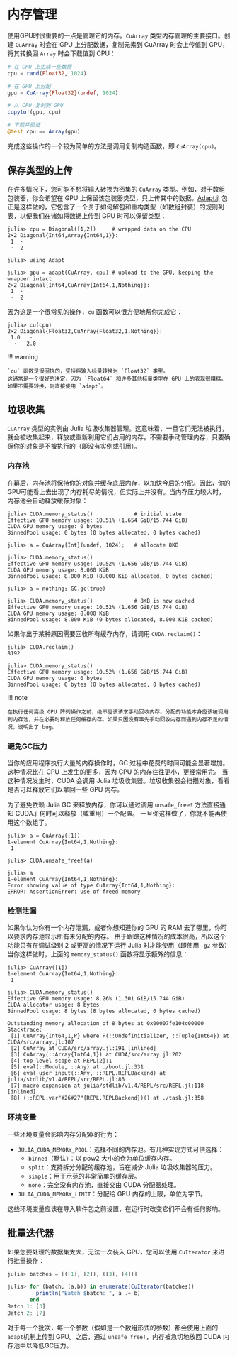 # 内存管理

使用GPU时很重要的一点是管理它的内存。`CuArray` 类型内存管理的主要接口。创建 `CuArray` 时会在 GPU 上分配数据，复制元素到 CuArray 时会上传值到 GPU，将其转换回 `Array` 时会下载值到 CPU：

```julia
# 在 CPU 上生成一些数据
cpu = rand(Float32, 1024)

# 在 GPU 上分配
gpu = CuArray{Float32}(undef, 1024)

# 从 CPU 复制到 GPU
copyto!(gpu, cpu)

# 下载并验证
@test cpu == Array(gpu)
```

完成这些操作的一个较为简单的方法是调用复制构造函数，即 `CuArray(cpu)`。


## 保存类型的上传

在许多情况下，您可能不想将输入转换为密集的 `CuArray` 类型。例如，对于数组包装器，你会希望在 GPU 上保留该包装器类型，只上传其中的数据。[Adapt.jl](https://github.com/JuliaGPU/Adapt.jl) 包正是这样做的，它包含了一个关于如何解包和重构类型（如数组封装）的规则列表，以便我们在诸如将数据上传到 GPU 时可以保留类型：

```julia-repl
julia> cpu = Diagonal([1,2])     # wrapped data on the CPU
2×2 Diagonal{Int64,Array{Int64,1}}:
 1  ⋅
 ⋅  2

julia> using Adapt

julia> gpu = adapt(CuArray, cpu) # upload to the GPU, keeping the wrapper intact
2×2 Diagonal{Int64,CuArray{Int64,1,Nothing}}:
 1  ⋅
 ⋅  2
```

因为这是一个很常见的操作，`cu` 函数可以很方便地帮你完成它：

```julia-repl
julia> cu(cpu)
2×2 Diagonal{Float32,CuArray{Float32,1,Nothing}}:
 1.0   ⋅
  ⋅   2.0
```

!!! warning

    `cu` 函数是很固执的，坚持将输入标量转换为 `Float32` 类型。
    这通常是一个很好的决定，因为 `Float64` 和许多其他标量类型在 GPU 上的表现很糟糕。
    如果不需要转换，则直接使用 `adapt`。


## 垃圾收集

`CuArray` 类型的实例由 Julia 垃圾收集器管理。这意味着，一旦它们无法被执行，就会被收集起来，释放或重新利用它们占用的内存。不需要手动管理内存，只要确保你的对象是不被执行的（即没有实例或引用）。

### 内存池

在幕后，内存池将保持你的对象并缓存底层内存，以加快今后的分配。因此，你的GPU可能看上去出现了内存耗尽的情况，但实际上并没有。当内存压力较大时，内存池会自动释放缓存对象：

```julia-repl
julia> CUDA.memory_status()             # initial state
Effective GPU memory usage: 10.51% (1.654 GiB/15.744 GiB)
CUDA GPU memory usage: 0 bytes
BinnedPool usage: 0 bytes (0 bytes allocated, 0 bytes cached)

julia> a = CuArray{Int}(undef, 1024);   # allocate 8KB

julia> CUDA.memory_status()
Effective GPU memory usage: 10.52% (1.656 GiB/15.744 GiB)
CUDA GPU memory usage: 8.000 KiB
BinnedPool usage: 8.000 KiB (8.000 KiB allocated, 0 bytes cached)

julia> a = nothing; GC.gc(true)

julia> CUDA.memory_status()             # 8KB is now cached
Effective GPU memory usage: 10.52% (1.656 GiB/15.744 GiB)
CUDA GPU memory usage: 8.000 KiB
BinnedPool usage: 8.000 KiB (0 bytes allocated, 8.000 KiB cached)
```

如果你出于某种原因需要回收所有缓存内存，请调用 `CUDA.reclaim()`：

```julia-repl
julia> CUDA.reclaim()
8192

julia> CUDA.memory_status()
Effective GPU memory usage: 10.52% (1.656 GiB/15.744 GiB)
CUDA GPU memory usage: 0 bytes
BinnedPool usage: 0 bytes (0 bytes allocated, 0 bytes cached)
```

!!! note

    在执行任何高级 GPU 阵列操作之前，绝不应该请求手动回收内存。分配的功能本身应该被调用到内存池，并在必要时释放任何缓存内存。如果只因没有事先手动回收内存而遇到内存不足的情况，说明出了 bug。

### 避免GC压力

当你的应用程序执行大量的内存操作时，GC 过程中花费的时间可能会显著增加。这种情况比在 CPU 上发生的更多，因为 GPU 的内存往往更小，更经常用完。
当这种情况发生时，CUDA 会调用 Julia 垃圾收集器。垃圾收集器会扫描对象，看看是否可以释放它们以拿回一些 GPU 内存。

为了避免依赖 Julia GC 来释放内存，你可以通过调用 `unsafe_free!` 方法直接通知 CUDA.jl 何时可以释放（或重用）一个配置。
一旦你这样做了，你就不能再使用这个数组了。

```julia-repl
julia> a = CuArray([1])
1-element CuArray{Int64,1,Nothing}:
 1

julia> CUDA.unsafe_free!(a)

julia> a
1-element CuArray{Int64,1,Nothing}:
Error showing value of type CuArray{Int64,1,Nothing}:
ERROR: AssertionError: Use of freed memory
```

### 检测泄漏

如果你认为你有一个内存泄漏，或者你想知道你的 GPU 的 RAM 去了哪里，你可以要求内存池显示所有未分配的内存。 由于跟踪这种情况的成本很高，所以这个功能只有在调试级别 2 或更高的情况下运行 Julia 时才能使用（即使用 `-g2` 参数）当你这样做时，上面的 `memory_status()` 函数将显示额外的信息：

```julia-repl
julia> CuArray([1])
1-element CuArray{Int64,1,Nothing}:
 1

julia> CUDA.memory_status()
Effective GPU memory usage: 8.26% (1.301 GiB/15.744 GiB)
CUDA allocator usage: 8 bytes
BinnedPool usage: 8 bytes (8 bytes allocated, 0 bytes cached)

Outstanding memory allocation of 8 bytes at 0x00007fe104c00000
Stacktrace:
 [1] CuArray{Int64,1,P} where P(::UndefInitializer, ::Tuple{Int64}) at CUDA/src/array.jl:107
 [2] CuArray at CUDA/src/array.jl:191 [inlined]
 [3] CuArray(::Array{Int64,1}) at CUDA/src/array.jl:202
 [4] top-level scope at REPL[2]:1
 [5] eval(::Module, ::Any) at ./boot.jl:331
 [6] eval_user_input(::Any, ::REPL.REPLBackend) at julia/stdlib/v1.4/REPL/src/REPL.jl:86
 [7] macro expansion at julia/stdlib/v1.4/REPL/src/REPL.jl:118 [inlined]
 [8] (::REPL.var"#26#27"{REPL.REPLBackend})() at ./task.jl:358
```

### 环境变量

一些环境变量会影响内存分配器的行为：

- `JULIA_CUDA_MEMORY_POOL`：选择不同的内存池。有几种实现方式可供选择：
  - `binned`（默认）：以 pow2 大小的仓为单位缓存内存。
  - `split`：支持拆分分配的缓存池，旨在减少 Julia 垃圾收集器的压力。
  - `simple`：用于示范的非常简单的缓存层。
  - `none`：完全没有内存池，直接交由 CUDA 分配器处理。
- `JULIA_CUDA_MEMORY_LIMIT`：分配给 GPU 内存的上限，单位为字节。

这些环境变量应该在导入软件包之前设置，在运行时改变它们不会有任何影响。


## 批量迭代器

如果您要处理的数据集太大，无法一次装入 GPU，您可以使用 `CuIterator` 来进行批量操作：

```julia
julia> batches = [([1], [2]), ([3], [4])]

julia> for (batch, (a,b)) in enumerate(CuIterator(batches))
         println("Batch $batch: ", a .+ b)
       end
Batch 1: [3]
Batch 2: [7]
```

对于每一个批次，每一个参数（假如是一个数组形式的参数）都会使用上面的`adapt`机制上传到 GPU。之后，通过 `unsafe_free!`，内存被急切地放回 CUDA 内存池中以降低GC压力。
